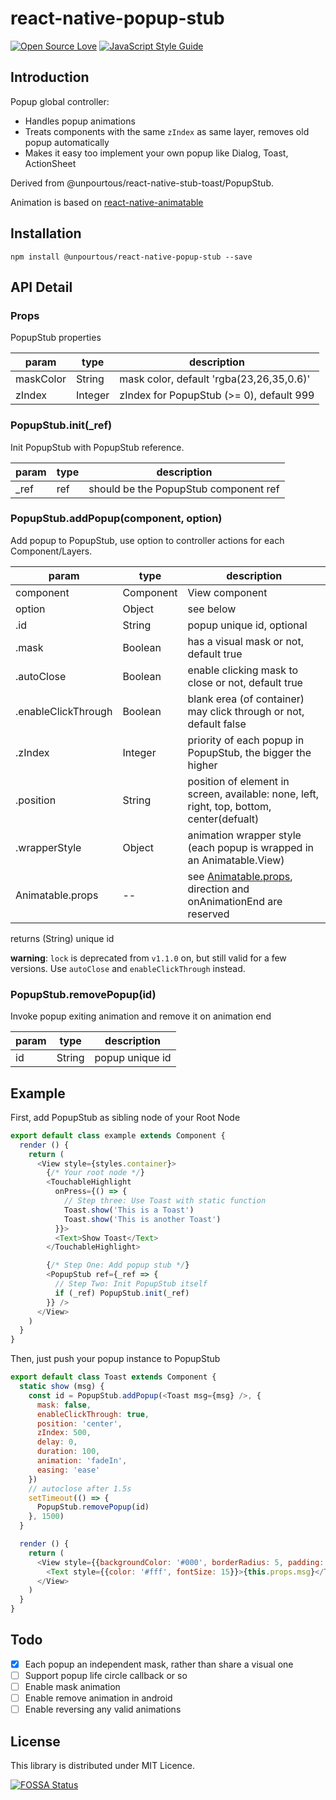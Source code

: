 # react-native-popup-stub

[![Open Source Love](https://badges.frapsoft.com/os/mit/mit.svg?v=102)](https://github.com/ellerbrock/open-source-badge/)
[![JavaScript Style Guide](https://img.shields.io/badge/code_style-standard-brightgreen.svg)](https://standardjs.com)

## Introduction
Popup global controller:

- Handles popup animations
- Treats components with the same `zIndex` as same layer, removes old popup automatically
- Makes it easy too implement your own popup like Dialog, Toast, ActionSheet

Derived from @unpourtous/react-native-stub-toast/PopupStub.

Animation is based on [react-native-animatable](https://github.com/oblador/react-native-animatable)

## Installation
```
npm install @unpourtous/react-native-popup-stub --save
```

## API Detail

### Props
PopupStub properties

| param | type | description |
| --- | --- | --- |
| maskColor | String | mask color, default 'rgba(23,26,35,0.6)' |
| zIndex | Integer | zIndex for PopupStub (>= 0), default 999 |

### PopupStub.init(_ref)
Init PopupStub with PopupStub reference.

| param | type | description |
| --- | --- | --- |
| _ref | ref | should be the PopupStub component ref |

### PopupStub.addPopup(component, option)
Add popup to PopupStub, use option to controller actions for each Component/Layers.

| param | type | description |
| --- | --- | --- |
| component | Component | View component |
| option | Object | see below |
| .id | String | popup unique id, optional |
| .mask | Boolean | has a visual mask or not, default true |
| .autoClose | Boolean | enable clicking mask to close or not, default true |
| .enableClickThrough | Boolean | blank erea (of container) may click through or not, default false |
| .zIndex | Integer | priority of each popup in PopupStub, the bigger the higher |
| .position | String | position of element in screen, available: none, left, right, top, bottom, center(defualt) |
| .wrapperStyle | Object | animation wrapper style (each popup is wrapped in an Animatable.View) |
| Animatable.props | -- | see [Animatable.props](https://github.com/oblador/react-native-animatable), direction and onAnimationEnd are reserved |

returns (String) unique id

**warning**: `lock` is deprecated from `v1.1.0` on, but still valid for a few versions. Use `autoClose` and `enableClickThrough` instead.

### PopupStub.removePopup(id)
Invoke popup exiting animation and remove it on animation end

| param | type | description |
| --- | --- | --- |
| id | String | popup unique id |

## Example
First, add PopupStub as sibling node of your Root Node
``` js
export default class example extends Component {
  render () {
    return (
      <View style={styles.container}>
        {/* Your root node */}
        <TouchableHighlight
          onPress={() => {
            // Step three: Use Toast with static function
            Toast.show('This is a Toast')
            Toast.show('This is another Toast')
          }}>
          <Text>Show Toast</Text>
        </TouchableHighlight>

        {/* Step One: Add popup stub */}
        <PopupStub ref={_ref => {
          // Step Two: Init PopupStub itself
          if (_ref) PopupStub.init(_ref)
        }} />
      </View>
    )
  }
}
```

Then, just push your popup instance to PopupStub
```js
export default class Toast extends Component {
  static show (msg) {
    const id = PopupStub.addPopup(<Toast msg={msg} />, {
      mask: false,
      enableClickThrough: true,
      position: 'center',
      zIndex: 500,
      delay: 0,
      duration: 100,
      animation: 'fadeIn',
      easing: 'ease'
    })
    // autoclose after 1.5s
    setTimeout(() => {
      PopupStub.removePopup(id)
    }, 1500)
  }

  render () {
    return (
      <View style={{backgroundColor: '#000', borderRadius: 5, padding: 15}}>
        <Text style={{color: '#fff', fontSize: 15}}>{this.props.msg}</Text>
      </View>
    )
  }
}
```

## Todo

- [x] Each popup an independent mask, rather than share a visual one
- [ ] Support popup life circle callback or so
- [ ] Enable mask animation
- [ ] Enable remove animation in android
- [ ] Enable reversing any valid animations

## License
This library is distributed under MIT Licence.


[![FOSSA Status](https://app.fossa.io/api/projects/git%2Bhttps%3A%2F%2Fgithub.com%2FUnPourTous%2Freact-native-popup-stub.svg?type=large)](https://app.fossa.io/projects/git%2Bhttps%3A%2F%2Fgithub.com%2FUnPourTous%2Freact-native-popup-stub?ref=badge_large)
